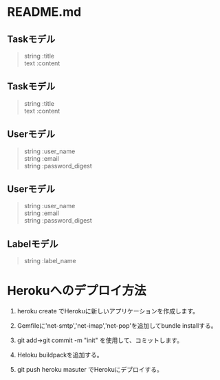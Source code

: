 # README.md
## Taskモデル  
>string :title  
text :content  

## Taskモデル  
>string :title  
text :content  

## Userモデル  
>string :user_name    
string :email  
string :password_digest  
## Userモデル  
>string :user_name    
string :email  
string :password_digest  
## Labelモデル
>string :label_name

# Herokuへのデプロイ方法

1. heroku create でHerokuに新しいアプリケーションを作成します。

1. Gemfileに'net-smtp','net-imap','net-pop'を追加してbundle installする。

1. git add→git commit -m "init" を使用して、コミットします。

1. Heloku buildpackを追加する。

1. git push heroku masuter でHerokuにデプロイする。
